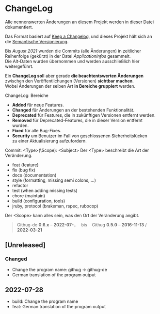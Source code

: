 # ChangeLog
Alle nennenswerten Änderungen an diesem Projekt werden in dieser Datei dokumentiert.

Das Format basiert auf [Keep a Changelog](https://keepachangelog.com/en/1.0.0/),
und dieses Projekt hält sich an die [Semantische Versionierung](https://semver.org/spec/v2.0.0.html).

Bis _August 2021_ wurden die Commits (alle Änderungen) in zeitlicher
Reihenfolge (gekürzt) in der Datei _ApplicationInfos_ gesammelt.  
Die Alt-Daten wurden übernommen und werden ausschließlich hier weitergeführt.

Ein **ChangeLog soll** aber gerade **die beachtentswerten Änderungen** zwischen
den Veröffentlichungen (Versionen) **sichtbar machen**.&nbsp;  
Wobei Änderungen der selben Art **in Bereiche gruppiert** werden.

ChangeLog: Bereiche
- **Added** für neue Features.
- **Changed** für Änderungen an der bestehenden Funktionalität.
- **Deprecated** für Features, die in zukünftigen Versionen entfernt werden.
- **Removed** für Deprecated-Features, die in dieser Version entfernt wurden.
- **Fixed** für alle Bug-Fixes.
- **Security** um Benutzer im Fall von geschlossenen Sicherheitslücken  
  zu einer Aktualisierung aufzufordern.

Commit: \<Type>(\Scope): \<Subject>
Der \<Type> beschreibt die Art der Veränderung.
- feat (feature)
- fix (bug fix)
- docs (documentation)
- style (formatting, missing semi colons, …)
- refactor
- test (when adding missing tests)
- chore (maintain)
- build (configuration, tools)
- jruby, protocol (brakeman, rspec, rubocop)

Der \<Scope> kann alles sein, was den Ort der Veränderung angibt.

> Githug-de **0.6.x** &ndash; **2022-07-..** &nbsp;&nbsp; bis &nbsp;&nbsp;
  Githug **0.5.0** &ndash; **2016-11-13** / **2022-03-21**


## [Unreleased]

### Changed
- Change the program name: githug -> githug-de
- German translation of the program output

## 2022-07-28
- build: Change the program name
- feat: German translation of the program output
